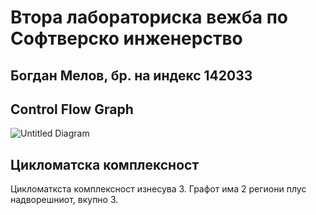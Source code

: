 # Втора лабораториска вежба по Софтверско инженерство

## Богдан Мелов, бр. на индекс 142033

## Control Flow Graph
![Untitled Diagram](https://user-images.githubusercontent.com/40573059/119889545-fdac5180-bf36-11eb-9443-b8ce167647af.png)


## Цикломатска комплексност
Цикломаткста комплексност изнесува 3. Графот има 2 региони плус надворешниот, вкупно 3. 
